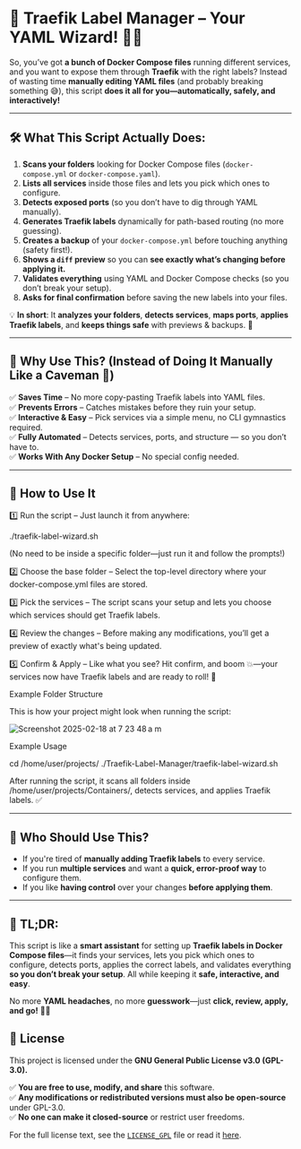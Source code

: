 # 🚀 Traefik Label Manager – Your YAML Wizard! 🧙‍♂️

So, you’ve got **a bunch of Docker Compose files** running different services, and you want to expose them through **Traefik** with the right labels? 
Instead of wasting time **manually editing YAML files** (and probably breaking something 😅), this script **does it all for you—automatically, safely, and interactively!**  

---

## 🛠️ What This Script Actually Does:
1. **Scans your folders** looking for Docker Compose files (`docker-compose.yml` or `docker-compose.yaml`).  
2. **Lists all services** inside those files and lets you pick which ones to configure.  
3. **Detects exposed ports** (so you don’t have to dig through YAML manually).  
4. **Generates Traefik labels** dynamically for path-based routing (no more guessing).  
5. **Creates a backup** of your `docker-compose.yml` before touching anything (safety first!).  
6. **Shows a `diff` preview** so you can **see exactly what’s changing before applying it.**  
7. **Validates everything** using YAML and Docker Compose checks (so you don’t break your setup).  
8. **Asks for final confirmation** before saving the new labels into your files.  

💡 **In short**: It **analyzes your folders**, **detects services**, **maps ports**, **applies Traefik labels**, and **keeps things safe** with previews & backups. 🚀  

---

## 🎯 Why Use This? (Instead of Doing It Manually Like a Caveman 🦴)
✅ **Saves Time** – No more copy-pasting Traefik labels into YAML files.  
✅ **Prevents Errors** – Catches mistakes before they ruin your setup.  
✅ **Interactive & Easy** – Pick services via a simple menu, no CLI gymnastics required.  
✅ **Fully Automated** – Detects services, ports, and structure — so you don’t have to.  
✅ **Works With Any Docker Setup** – No special config needed.  

---

## 🚀 How to Use It

1️⃣ Run the script – Just launch it from anywhere:

./traefik-label-wizard.sh

(No need to be inside a specific folder—just run it and follow the prompts!)

2️⃣ Choose the base folder – Select the top-level directory where your docker-compose.yml files are stored.

3️⃣ Pick the services – The script scans your setup and lets you choose which services should get Traefik labels.

4️⃣ Review the changes – Before making any modifications, you’ll get a preview of exactly what's being updated.

5️⃣ Confirm & Apply – Like what you see? Hit confirm, and boom 💥—your services now have Traefik labels and are ready to roll! 🎉

Example Folder Structure

This is how your project might look when running the script:

![Screenshot 2025-02-18 at 7 23 48 a m](https://github.com/user-attachments/assets/4a8e582b-45fa-40b2-b6c5-5a59cb1fe880)


Example Usage

cd /home/user/projects/
./Traefik-Label-Manager/traefik-label-wizard.sh

After running the script, it scans all folders inside /home/user/projects/Containers/, detects services, and applies Traefik labels. ✅



---

## 🤔 Who Should Use This?
- If you're tired of **manually adding Traefik labels** to every service.  
- If you run **multiple services** and want a **quick, error-proof way** to configure them.  
- If you like **having control** over your changes **before applying them**.  

---

## 🚀 TL;DR:
This script is like a **smart assistant** for setting up **Traefik labels in Docker Compose files**—it finds your services, lets you pick which ones to configure, detects ports, applies the correct labels, and validates everything **so you don’t break your setup**. All while keeping it **safe, interactive, and easy**.  

No more **YAML headaches**, no more **guesswork**—just **click, review, apply, and go!** 🚀😎  

## 📜 License
This project is licensed under the **GNU General Public License v3.0 (GPL-3.0).**  

✅ **You are free to use, modify, and share** this software.  
✅ **Any modifications or redistributed versions must also be open-source** under GPL-3.0.  
✅ **No one can make it closed-source** or restrict user freedoms.  

For the full license text, see the [`LICENSE_GPL`](LICENSE_GPL) file or read it [here](https://www.gnu.org/licenses/gpl-3.0.en.html).


